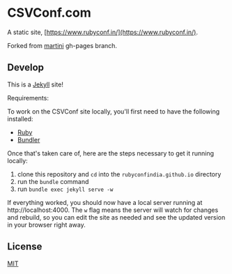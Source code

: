 # CSVConf.com

A static site, [https://www.rubyconf.in/](https://www.rubyconf.in/).

Forked from [martini](https://github.com/codegangsta/martini) gh-pages branch.

## Develop

This is a [Jekyll](https://github.com/jekyll/jekyll) site!

Requirements:

To work on the CSVConf site locally, you'll first need to have the following installed:

- [Ruby](https://www.ruby-lang.org/en/)
- [Bundler](http://bundler.io/)

Once that's taken care of, here are the steps necessary to get it running locally:

1. clone this repository and `cd` into the `rubyconfindia.github.io` directory
1. run the `bundle` command
1. run `bundle exec jekyll serve -w`

If everything worked, you should now have a local server running at http://localhost:4000. The `w` flag means the server will watch for changes and rebuild, so you can edit the site as needed and see the updated version in your browser right away.

## License

[MIT](LICENSE)
